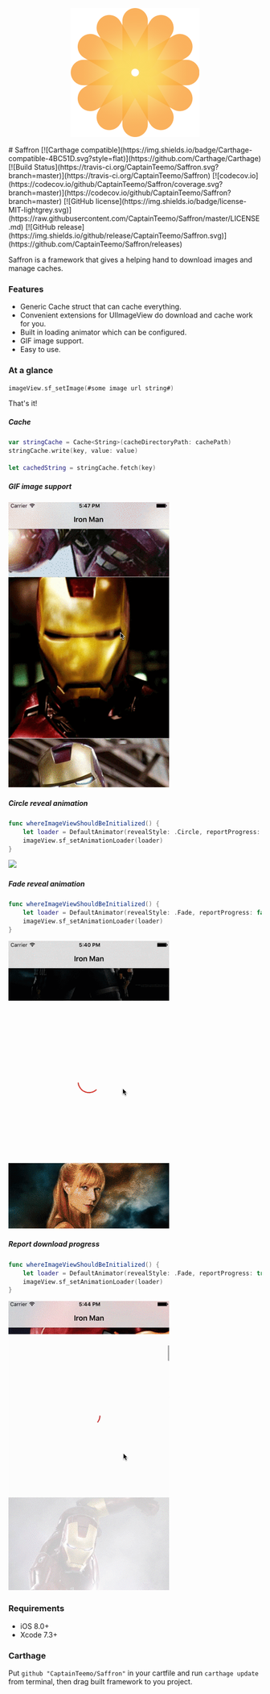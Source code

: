 <p align="center">
  <img src="logo.png">
</p>
# Saffron
[![Carthage compatible](https://img.shields.io/badge/Carthage-compatible-4BC51D.svg?style=flat)](https://github.com/Carthage/Carthage)
[![Build Status](https://travis-ci.org/CaptainTeemo/Saffron.svg?branch=master)](https://travis-ci.org/CaptainTeemo/Saffron)
[![codecov.io](https://codecov.io/github/CaptainTeemo/Saffron/coverage.svg?branch=master)](https://codecov.io/github/CaptainTeemo/Saffron?branch=master)
[![GitHub license](https://img.shields.io/badge/license-MIT-lightgrey.svg)](https://raw.githubusercontent.com/CaptainTeemo/Saffron/master/LICENSE.md)
[![GitHub release](https://img.shields.io/github/release/CaptainTeemo/Saffron.svg)](https://github.com/CaptainTeemo/Saffron/releases)

Saffron is a framework that gives a helping hand to download images and manage caches.

### Features
* Generic Cache struct that can cache everything.
* Convenient extensions for UIImageView do download and cache work for you.
* Built in loading animator which can be configured.
* GIF image support.
* Easy to use.

### At a glance
```swift
imageView.sf_setImage(#some image url string#)
```
That's it!

##### Cache
```swift
var stringCache = Cache<String>(cacheDirectoryPath: cachePath)
stringCache.write(key, value: value)

let cachedString = stringCache.fetch(key)
```


##### GIF image support
![](demo_gif.gif)


##### Circle reveal animation
```swift
func whereImageViewShouldBeInitialized() {
    let loader = DefaultAnimator(revealStyle: .Circle, reportProgress: false)
    imageView.sf_setAnimationLoader(loader)
}
```
![](demo_reveal.gif)


##### Fade reveal animation
```swift
func whereImageViewShouldBeInitialized() {
    let loader = DefaultAnimator(revealStyle: .Fade, reportProgress: false)
    imageView.sf_setAnimationLoader(loader)
}
```
![](demo_fade.gif)


##### Report download progress
```swift
func whereImageViewShouldBeInitialized() {
    let loader = DefaultAnimator(revealStyle: .Fade, reportProgress: true)
    imageView.sf_setAnimationLoader(loader)
}
```
![](demo_progress.gif)


### Requirements
* iOS 8.0+
* Xcode 7.3+

### Carthage
Put `github "CaptainTeemo/Saffron"` in your cartfile and run `carthage update` from terminal, then drag built framework to you project.
